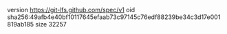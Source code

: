 version https://git-lfs.github.com/spec/v1
oid sha256:49afb4e40bf10117645efaab73c97145c76edf88239be34c3d17e001819ab185
size 32257
